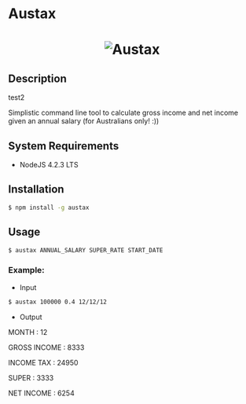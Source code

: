 # Austax

<h1>
<center><img alt="Austax" src="https://upload.wikimedia.org/wikipedia/commons/thumb/b/b9/Flag_of_Australia.svg/200px-Flag_of_Australia.svg.png" title="Austax"/></center>
</h1>

## Description

test2

Simplistic command line tool to calculate gross income and net income given an annual salary (for Australians only! :))

## System Requirements
* NodeJS 4.2.3 LTS

## Installation
```sh
$ npm install -g austax
```

## Usage

```sh
$ austax ANNUAL_SALARY SUPER_RATE START_DATE
```

### Example:

* Input

```sh
$ austax 100000 0.4 12/12/12
```

* Output

MONTH        : 12

GROSS INCOME : 8333

INCOME TAX   : 24950

SUPER        : 3333

NET INCOME   : 6254


